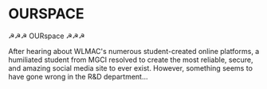 # OURSPACE

☭☭☭ OURspace ☭☭☭

After hearing about WLMAC's numerous student-created online platforms, a humiliated student from MGCI resolved to create the most reliable, secure, and amazing social media site to ever exist. However, something seems to have gone wrong in the R&D department... 
